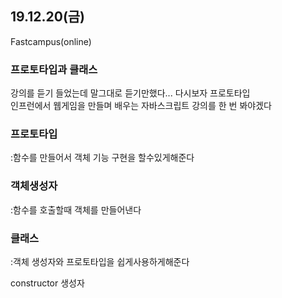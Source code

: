 ## 19.12.20(금)
Fastcampus(online)
### 프로토타입과 클래스


강의를 듣기 들었는데
말그대로 듣기만했다...
다시보자 프로토타입   
인프런에서
웹게임을 만들며 배우는
자바스크립트 강의를 한 번 봐야겠다
### 프로토타입
:함수를 만들어서 객체
기능 구현을 할수있게해준다

### 객체생성자
:함수를 호출할때 객체를 만들어낸다

### 클래스
:객체 생성자와 프로토타입을 쉽게사용하게해준다

constructor
생성자